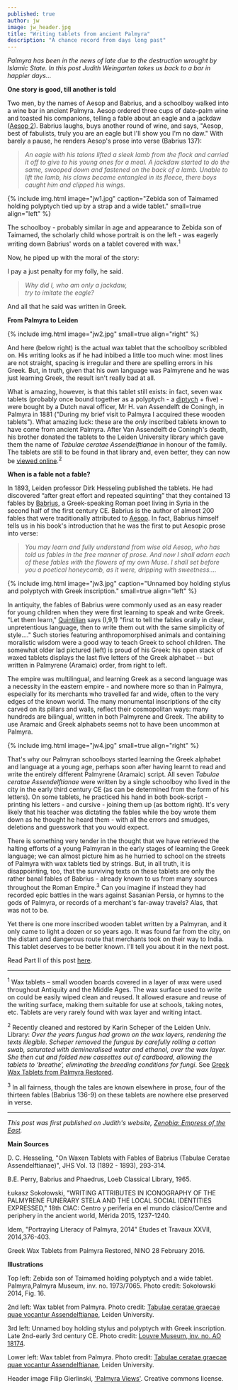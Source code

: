```yaml
---
published: true
author: jw
image: jw_header.jpg
title: "Writing tablets from ancient Palmyra"
description: "A chance record from days long past"
---
```

_Palmyra has been in the news of late due to the destruction wrought by Islamic State. In this post Judith Weingarten takes us back to a bar in happier days..._

**One story is good, till another is told**  

Two men, by the names of Aesop and Babrius, and a schoolboy walked into a wine bar in ancient Palmyra. Aesop ordered three cups of date-palm wine and toasted his companions, telling a fable about an eagle and a jackdaw ([Aesop 2](http://www.aesopfables.com/cgi/aesop1.cgi?2&TheEagleandtheJackdaw)).  Babrius laughs, buys another round of wine, and says, "Aesop, best of fabulists, truly you are an eagle but I'll show you I'm no daw." With barely a pause, he renders Aesop's prose into verse (Babrius 137):   

> *An eagle with his talons lifted a sleek lamb from the flock
and carried it off to give to his young ones for a meal.
A jackdaw started to do the same,
swooped down and fastened on the back of a lamb. 
Unable to lift the lamb, his claws became entangled in its fleece, 
there boys caught him and clipped his wings.*  

{% include img.html image="jw1.jpg" caption="Zebida son of Taimamed holding polyptych tied
 up by a strap and a wide tablet." small=true align="left" %}
 
The schoolboy - probably similar in age and appearance to Zebida son of Taimamed, the scholarly child whose portrait is on the left - was eagerly writing down Babrius' words on a tablet covered with wax.<sup>1</sup>  

Now, he piped up with the moral of the story:  

I pay a just penalty for my folly, he said.  

>*Why did I, who am only a jackdaw,  
try to imitate the eagle?*  

And all that he said was written in Greek.  

**From Palmyra to Leiden**  

{% include img.html image="jw2.jpg" small=true align="right" %}

And here (below right) is the actual wax tablet that the schoolboy scribbled on.  His writing looks as if he had inbibed a little too much wine: most lines are not straight, spacing is irregular and there are spelling errors in his Greek.  But, in truth, given that his own language was Palmyrene and he was just learning Greek, the result isn't really bad at all.  

What is amazing, however, is that this tablet still exists: in fact, seven wax tablets (probably once bound together as a polyptych - a [diptych](https://en.wikipedia.org/wiki/Diptych) + five) - were bought by a Dutch naval officer, Mr H. van Assendelft de Coningh, in Palmyra in 1881 ("During my brief visit to Palmyra I acquired these wooden tablets").  What amazing luck: these are the *only* inscribed tablets known to have come from ancient Palmyra. After Van Assendelft de Coningh's death, his brother donated the tablets to the Leiden University library which gave them the name of *Tabulae ceratae Assendelftianae* in honour of the family.  The tablets are still to be found in that library and, even better, they can now be [viewed online](https://socrates.leidenuniv.nl/R/-?func=dbin-jump-full&object_id=4433833).<sup>2</sup>  

**When is a fable not a fable?**  

In 1893, Leiden professor Dirk Hesseling published the tablets.  He had discovered “after great effort and repeated squinting” that they contained 13 fables by [Babrius](https://en.wikipedia.org/wiki/Babrius), a Greek-speaking Roman poet living in Syria in the second half of the first century CE.  Babrius is the author of almost 200 fables that were traditionally attributed to [Aesop](https://en.wikipedia.org/wiki/Aesop). In fact, Babrius himself tells us in his book's introduction that he was the first to put Aesopic prose into verse:  

>*You may learn and fully understand from wise old Aesop, who has told us fables in the free manner of prose.  And now I shall adorn each of these fables with the flowers of my own Muse.  I shall set before you a poetical honeycomb, as it were, dripping with sweetness....*  

{% include img.html image="jw3.jpg" caption="Unnamed boy holding stylus and polyptych
with Greek inscription." small=true align="left" %}

In antiquity, the fables of Babrius were commonly used as an easy reader for young children when they were first learning to speak and write Greek.  "Let them learn," [Quintilian](https://en.wikipedia.org/wiki/Quintilian) says (I,9,1) "first to tell the fables orally in clear, unpretentious language, then to write them out with the same simplicity of style...."   Such stories featuring anthropomorphised animals and containing moralistic wisdom were a good way to teach Greek to school children.  The somewhat older lad pictured (left) is proud of his Greek: his open stack of waxed tablets displays the last five letters of the Greek alphabet -- but written in Palmyrene (Aramaic) order, from right to left.  

The empire was multilingual, and learning Greek as a second language was a necessity in the eastern empire - and nowhere more so than in Palmyra, especially for its merchants who travelled far and wide, often to the very edges of the known world. The many monumental inscriptions of the city carved on its pillars and walls, reflect their cosmopolitan ways: many hundreds are bilingual, written in both Palmyrene and Greek.  The ability to use Aramaic and Greek alphabets seems not to have been uncommon at Palmyra.  

{% include img.html image="jw4.jpg" small=true align="right" %}

That's why our Palmyran schoolboys started learning the Greek alphabet and language at a young age, perhaps soon after having learnt to read and write the entirely different Palmyrene (Aramaic) script.  All seven *Tabulae ceratae Assendelftianae* were written by a single schoolboy who lived in the city in the early third century CE (as can be determined from the form of his letters). On some tablets, he  practiced his hand in both book-script - printing his letters - and cursive - joining them up (as bottom right).  It's very likely that his teacher was dictating the fables while the boy wrote them down as he thought he heard them - with all the errors and smudges, deletions and guesswork that you would expect.   

There is something very tender in the thought that we have retrieved the halting efforts of a young Palmyran in the early stages of learning the Greek language; we can almost picture him as he hurried to school on the streets of Palmyra with wax tablets tied by strings. But, in all truth, it is disappointing, too, that the surviving texts on these tablets are only the rather banal fables of Babrius - already known to us from many sources throughout the Roman Empire.<sup>3</sup> Can you imagine if instead they had recorded epic battles in the wars against Sasanian Persia, or hymns to the gods of Palmyra, or records of a merchant's far-away travels?  Alas, that was not to be.  

Yet there is one more inscribed wooden tablet written by a Palmyran, and it only came to light a dozen or so years ago.  It was found far from the city, on the distant and dangerous route that merchants took on their way to India.  This tablet deserves to be better known.  I'll tell you about it in the next post.  

<div class="cf"></div>

Read Part II of this post [here](/writing-from-ancient-palmyra-2/).

* * *

<sup>1</sup> Wax tablets – small wooden boards covered in a layer of wax were used throughout Antiquity and the Middle Ages. The wax surface used to write on could be easily wiped clean and reused.  It allowed erasure and reuse of the writing surface, making them suitable for use at schools, taking notes, etc. Tablets are very rarely found with wax layer and writing intact.  

<sup>2</sup> Recently cleaned and restored by Karin Scheper of the Leiden Univ. Library: *Over the years fungus had grown on the wax layers, rendering the texts illegible. Scheper removed the fungus by carefully rolling a cotton swab, saturated with demineralised water and ethanol, over the wax layer. She then cut and folded new cassettes out of cardboard, allowing the tablets to ‘breathe’, eliminating the breeding conditions for fungi*. See [Greek Wax Tablets from Palmyra Restored](https://www.facebook.com/NINO.Leiden/posts/1038808922858991:0).  

<sup>3</sup> In all fairness, though the tales are known elsewhere in prose, four of the thirteen fables (Babrius 136-9) on these tablets are nowhere else preserved in verse.  

* * *

_This post was first published on Judith's website, [Zenobia: Empress of the East](http://judithweingarten.blogspot.com)._

**Main Sources**

D. C. Hesseling, "On Waxen Tablets with Fables of Babrius (Tabulae Ceratae Assendelftianae)", JHS Vol. 13 (1892 - 1893), 293-314.  

B.E. Perry, Babrius and Phaedrus, Loeb Classical Library, 1965.   

Łukasz Sokołowski, "WRITING ATTRIBUTES IN ICONOGRAPHY OF THE PALMYRENE FUNERARY STELA AND THE LOCAL SOCIAL IDENTITIES EXPRESSED," 18th CIAC: Centro y periferia en el mundo clásico/Centre and periphery in the ancient world, Mérida 2015, 1237-1240.  

Idem, "Portraying Literacy of Palmyra, 2014" Etudes et Travaux XXVII, 2014,376-403.  

Greek Wax Tablets from Palmyra Restored, NINO 28 February 2016.


**Illustrations**

Top left: Zebida son of Taimamed holding polyptych and a wide tablet. Palmyra,Palmyra Museum, inv. no. 1973/7065. Photo credit: Sokołowski 2014, Fig. 16.

2nd left: Wax tablet from Palmyra. Photo credit: [Tabulae ceratae graecae quae vocantur Assendelftianae](http://catalogue.leidenuniv.nl/primo_library/libweb/action/dlDisplay.do?vid=UBL_V1&search_scope=All_Content&docId=UBL_LMS003766881&fn=permalink), Leiden University.

3rd left: Unnamed boy holding stylus and polyptych with Greek inscription. Late 2nd-early 3rd century CE. Photo credit: [Louvre Museum, inv. no. AO 18174](http://cartelen.louvre.fr/cartelen/visite?srv=car_not_frame&idNotice=21039&langue=en). 

Lower left: Wax tablet from Palmyra. Photo credit: [Tabulae ceratae graecae quae vocantur Assendelftianae](http://catalogue.leidenuniv.nl/primo_library/libweb/action/dlDisplay.do?vid=UBL_V1&search_scope=All_Content&docId=UBL_LMS003766881&fn=permalink), Leiden University.

Header image Filip Gierlinski, ['Palmyra Views'](https://www.flickr.com/photos/filskifoto/5547410778). Creative commons license.
